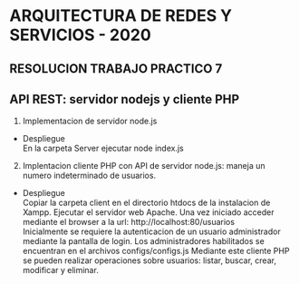 # ARQUITECTURA DE REDES Y SERVICIOS - 2020 
## RESOLUCION TRABAJO PRACTICO 7
## API REST: servidor nodejs y cliente PHP 

1. Implementacion de servidor node.js

- Despliegue \
En la carpeta Server ejecutar node index.js

2. Implentacion cliente PHP con API de servidor node.js: maneja un numero indeterminado de usuarios.

- Despliegue \
Copiar la carpeta client en el directorio htdocs de la instalacion de Xampp. Ejecutar el servidor web Apache.
Una vez iniciado acceder mediante el browser a la url:
http://localhost:80/usuarios \
Inicialmente se requiere la autenticacion de un usuario administrador mediante la pantalla de login.
Los administradores habilitados se encuentran en el archivos configs/configs.js
Mediante este cliente PHP se pueden realizar operaciones sobre usuarios: listar, buscar, crear, modificar y eliminar.

